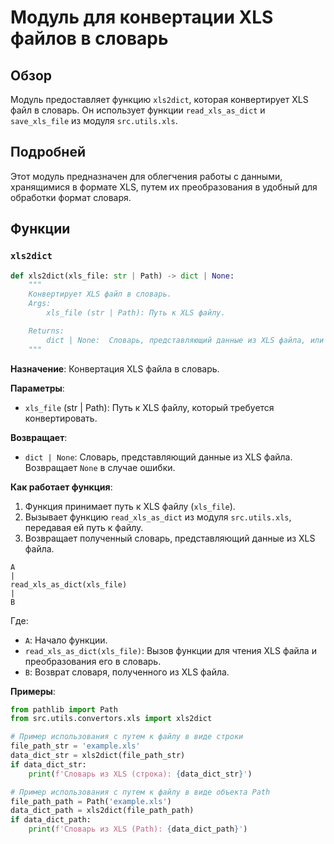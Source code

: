 # Модуль для конвертации XLS файлов в словарь
## Обзор

Модуль предоставляет функцию `xls2dict`, которая конвертирует XLS файл в словарь. Он использует функции `read_xls_as_dict` и `save_xls_file` из модуля `src.utils.xls`.

## Подробней

Этот модуль предназначен для облегчения работы с данными, хранящимися в формате XLS, путем их преобразования в удобный для обработки формат словаря.

## Функции

### `xls2dict`

```python
def xls2dict(xls_file: str | Path) -> dict | None:
    """
    Конвертирует XLS файл в словарь.
    Args:
        xls_file (str | Path): Путь к XLS файлу.

    Returns:
        dict | None:  Словарь, представляющий данные из XLS файла, или None в случае ошибки.
    """
```

**Назначение**: Конвертация XLS файла в словарь.

**Параметры**:
- `xls_file` (str | Path): Путь к XLS файлу, который требуется конвертировать.

**Возвращает**:
- `dict | None`: Словарь, представляющий данные из XLS файла. Возвращает `None` в случае ошибки.

**Как работает функция**:

1. Функция принимает путь к XLS файлу (`xls_file`).
2. Вызывает функцию `read_xls_as_dict` из модуля `src.utils.xls`, передавая ей путь к файлу.
3. Возвращает полученный словарь, представляющий данные из XLS файла.

```
A
|
read_xls_as_dict(xls_file)
|
B
```

Где:
- `A`: Начало функции.
- `read_xls_as_dict(xls_file)`: Вызов функции для чтения XLS файла и преобразования его в словарь.
- `B`: Возврат словаря, полученного из XLS файла.

**Примеры**:

```python
from pathlib import Path
from src.utils.convertors.xls import xls2dict

# Пример использования с путем к файлу в виде строки
file_path_str = 'example.xls'
data_dict_str = xls2dict(file_path_str)
if data_dict_str:
    print(f'Словарь из XLS (строка): {data_dict_str}')

# Пример использования с путем к файлу в виде объекта Path
file_path_path = Path('example.xls')
data_dict_path = xls2dict(file_path_path)
if data_dict_path:
    print(f'Словарь из XLS (Path): {data_dict_path}')